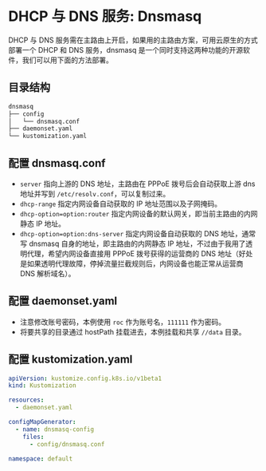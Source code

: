 # DHCP 与 DNS 服务: Dnsmasq

DHCP 与 DNS 服务需在主路由上开启，如果用的主路由方案，可用云原生的方式部署一个 DHCP 和 DNS 服务，dnsmasq 是一个同时支持这两种功能的开源软件，我们可以用下面的方法部署。

## 目录结构

```txt
dnsmasq
├── config
│   └── dnsmasq.conf
├── daemonset.yaml
└── kustomization.yaml
```

## 配置 dnsmasq.conf

<FileBlock showLineNumbers title="config/dnsmasq.conf" file="home-network/dnsmasq.conf" />

* `server` 指向上游的 DNS 地址，主路由在 PPPoE 拨号后会自动获取上游 dns 地址并写到 `/etc/resolv.conf`，可以复制过来。
* `dhcp-range` 指定内网设备自动获取的 IP  地址范围以及子网掩码。
* `dhcp-option=option:router` 指定内网设备的默认网关，即当前主路由的内网静态 IP 地址。
* `dhcp-option=option:dns-server` 指定内网设备自动获取的 DNS 地址，通常写 dnsmasq 自身的地址，即主路由的内网静态 IP 地址，不过由于我用了透明代理，希望内网设备直接用 PPPoE 拨号获得的运营商的 DNS 地址（好处是如果透明代理故障，停掉流量拦截规则后，内网设备也能正常从运营商 DNS 解析域名）。

## 配置 daemonset.yaml

<FileBlock showLineNumbers title="daemonset.yaml" file="home-network/dnsmasq.yaml" />

* 注意修改账号密码，本例使用 `roc` 作为账号名，`111111` 作为密码。
* 将要共享的目录通过 hostPath 挂载进去，本例挂载和共享 `//data` 目录。

## 配置 kustomization.yaml

```yaml title="kustomization.yaml"
apiVersion: kustomize.config.k8s.io/v1beta1
kind: Kustomization

resources:
  - daemonset.yaml

configMapGenerator:
  - name: dnsmasq-config
    files:
      - config/dnsmasq.conf

namespace: default
```
